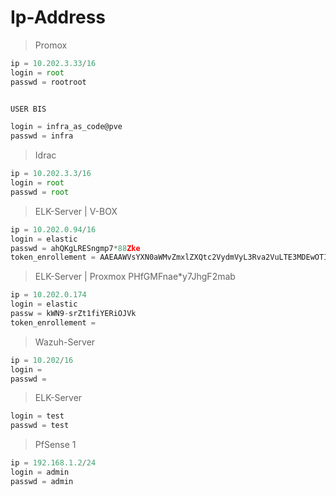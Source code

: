 # Ip-Address

> Promox

```js
ip = 10.202.3.33/16
login = root
passwd = rootroot


USER BIS

login = infra_as_code@pve
passwd = infra
```

> Idrac  

```js
ip = 10.202.3.3/16
login = root
passwd = root
```

> ELK-Server | V-BOX  

```js
ip = 10.202.0.94/16
login = elastic
passwd = ahQKgLRESngmp7*88Zke
token_enrollement = AAEAAWVsYXN0aWMvZmxlZXQtc2VydmVyL3Rva2VuLTE3MDEwOTI1NzE4MTc6dDNDbDBybGFRbTJ0QkNoOU40WldNZw
```

> ELK-Server | Proxmox
PHfGMFnae*y7JhgF2mab
```js
ip = 10.202.0.174
login = elastic
passw = kWN9-srZt1fiYERiOJVk
token_enrollement = 
```

> Wazuh-Server  

```js
ip = 10.202/16
login = 
passwd = 
```

> ELK-Server

```js
login = test
passwd = test
```

> PfSense 1

```js
ip = 192.168.1.2/24
login = admin
passwd = admin
```
